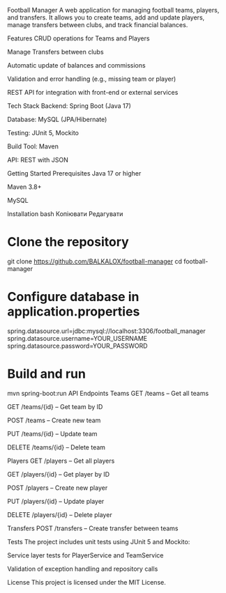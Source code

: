 Football Manager
A web application for managing football teams, players, and transfers.
It allows you to create teams, add and update players, manage transfers between clubs, and track financial balances.

Features
CRUD operations for Teams and Players

Manage Transfers between clubs

Automatic update of balances and commissions

Validation and error handling (e.g., missing team or player)

REST API for integration with front-end or external services

Tech Stack
Backend: Spring Boot (Java 17)

Database: MySQL (JPA/Hibernate)

Testing: JUnit 5, Mockito

Build Tool: Maven

API: REST with JSON

Getting Started
Prerequisites
Java 17 or higher

Maven 3.8+

MySQL

Installation
bash
Копіювати
Редагувати
# Clone the repository
git clone https://github.com/BALKALOX/football-manager
cd football-manager

# Configure database in application.properties
spring.datasource.url=jdbc:mysql://localhost:3306/football_manager
spring.datasource.username=YOUR_USERNAME
spring.datasource.password=YOUR_PASSWORD

# Build and run
mvn spring-boot:run
API Endpoints
Teams
GET /teams – Get all teams

GET /teams/{id} – Get team by ID

POST /teams – Create new team

PUT /teams/{id} – Update team

DELETE /teams/{id} – Delete team

Players
GET /players – Get all players

GET /players/{id} – Get player by ID

POST /players – Create new player

PUT /players/{id} – Update player

DELETE /players/{id} – Delete player

Transfers
POST /transfers – Create transfer between teams

Tests
The project includes unit tests using JUnit 5 and Mockito:

Service layer tests for PlayerService and TeamService

Validation of exception handling and repository calls

License
This project is licensed under the MIT License.

